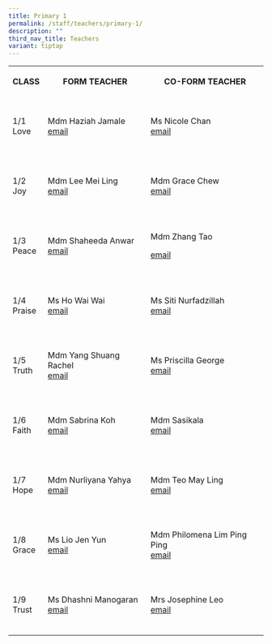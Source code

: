 ```yaml
---
title: Primary 1
permalink: /staff/teachers/primary-1/
description: ""
third_nav_title: Teachers
variant: tiptap
---
```

<table style="minWidth: 75px">
<colgroup>
<col>
<col>
<col>
</colgroup>
<tbody>
<tr>
<th rowspan="1" colspan="1">
<p>CLASS</p>
</th>
<th rowspan="1" colspan="1">
<p>FORM TEACHER</p>
</th>
<th rowspan="1" colspan="1">
<p>CO-FORM TEACHER
<br>
</p>
</th>
</tr>
<tr>
<td rowspan="1" colspan="1">
<p>
<br>1/1
<br>Love
<br>
<br>
</p>
</td>
<td rowspan="1" colspan="1">
<p></p>
<p>Mdm Haziah Jamale
<br><a href="mailto:haziah_jamale@schools.gov.sg" rel="noopener noreferrer nofollow" target="_blank">email</a>
</p>
</td>
<td rowspan="1" colspan="1">
<p></p>
<p>Ms Nicole Chan
<br><a href="mailto:nicole_chan_poh_wan@schools.gov.sg" rel="noopener noreferrer nofollow" target="_blank">email</a>
</p>
</td>
</tr>
<tr>
<td rowspan="1" colspan="1">
<p>
<br>1/2
<br>Joy
<br>
<br>
</p>
</td>
<td rowspan="1" colspan="1">
<p></p>
<p>Mdm Lee Mei Ling
<br><a href="mailto:lee_mei_ling@schools.gov.sg" rel="noopener noreferrer nofollow" target="_blank">email</a> 
<br>
</p>
</td>
<td rowspan="1" colspan="1">
<p></p>
<p>Mdm Grace Chew
<br><a href="mailto:chew_jia_chi_grace@schools.gov.sg" rel="noopener noreferrer nofollow" target="_blank">email</a>
</p>
</td>
</tr>
<tr>
<td rowspan="1" colspan="1">
<p>
<br>1/3
<br>Peace
<br>
<br>
</p>
</td>
<td rowspan="1" colspan="1">
<p></p>
<p>Mdm Shaheeda Anwar
<br><a href="mailto:shaheeda_mohamed_anwar@schools.gov.sg" rel="noopener noreferrer nofollow" target="_blank">email<br></a>
</p>
</td>
<td rowspan="1" colspan="1">
<p></p>
<p>Mdm Zhang Tao</p>
<p><a href="mailto:zhang_tao@schools.gov.sg" rel="noopener noreferrer nofollow" target="_blank">email</a> 
<br>
</p>
</td>
</tr>
<tr>
<td rowspan="1" colspan="1">
<p>
<br>1/4
<br>Praise
<br>
<br>
</p>
</td>
<td rowspan="1" colspan="1">
<p></p>
<p>Ms Ho Wai Wai
<br><a href="mailto:ho_wai_wai@schools.gov.sg" rel="noopener noreferrer nofollow" target="_blank">email</a>
</p>
</td>
<td rowspan="1" colspan="1">
<p></p>
<p>Ms Siti Nurfadzillah
<br><a href="mailto:siti_nurfadzillah_husni_thamrin_a@schools.gov.sg" rel="noopener noreferrer nofollow" target="_blank">email</a>
</p>
</td>
</tr>
<tr>
<td rowspan="1" colspan="1">
<p>
<br>1/5
<br>Truth
<br>
<br>
</p>
</td>
<td rowspan="1" colspan="1">
<p></p>
<p>Mdm Yang Shuang Rachel
<br><a href="mailto:yang_shuang@schools.gov.sg" rel="noopener noreferrer nofollow" target="_blank">email</a>
</p>
</td>
<td rowspan="1" colspan="1">
<p></p>
<p>Ms Priscilla George
<br><a href="mailto:priscilla_george_annadorai@schools.gov.sg" rel="noopener noreferrer nofollow" target="_blank">email</a>
</p>
</td>
</tr>
<tr>
<td rowspan="1" colspan="1">
<p>
<br>1/6
<br>Faith
<br>
<br>
</p>
</td>
<td rowspan="1" colspan="1">
<p></p>
<p>Mdm Sabrina Koh
<br><a href="mailto:koh_rui_en_sabrina@schools.gov.sg" rel="noopener noreferrer nofollow" target="_blank">email</a>
</p>
</td>
<td rowspan="1" colspan="1">
<p></p>
<p>Mdm Sasikala
<br><a href="mailto:sundaram_sasikala@schools.gov.sg" rel="noopener noreferrer nofollow" target="_blank">email</a>
</p>
</td>
</tr>
<tr>
<td rowspan="1" colspan="1">
<p>
<br>1/7
<br>Hope
<br>
<br>
</p>
</td>
<td rowspan="1" colspan="1">
<p></p>
<p>Mdm Nurliyana Yahya
<br><a href="mailto:nurliyana_yahya@schools.gov.sg" rel="noopener noreferrer nofollow" target="_blank">email</a>
</p>
</td>
<td rowspan="1" colspan="1">
<p></p>
<p>Mdm Teo May Ling
<br><a href="mailto:teo_may_ling@schools.gov.sg" rel="noopener noreferrer nofollow" target="_blank">email</a>
</p>
</td>
</tr>
<tr>
<td rowspan="1" colspan="1">
<p>
<br>1/8
<br>Grace
<br>
<br>
</p>
</td>
<td rowspan="1" colspan="1">
<p></p>
<p>Ms Lio Jen Yun
<br><a href="mailto:lio_jen_yun@schools.gov.sg" rel="noopener noreferrer nofollow" target="_blank">email</a>
</p>
</td>
<td rowspan="1" colspan="1">
<p></p>
<p>Mdm Philomena Lim Ping Ping
<br><a href="mailto:philomena_lim_ping_ping@schools.gov.sg" rel="noopener noreferrer nofollow" target="_blank">email</a>
</p>
</td>
</tr>
<tr>
<td rowspan="1" colspan="1">
<p>
<br>1/9
<br>Trust
<br>
<br>
</p>
</td>
<td rowspan="1" colspan="1">
<p></p>
<p>Ms Dhashni Manogaran
<br><a href="mailto:dhashni_manogaran@schools.gov.sg" rel="noopener noreferrer nofollow" target="_blank">email</a>
</p>
</td>
<td rowspan="1" colspan="1">
<p></p>
<p>Mrs Josephine Leo
<br><a href="mailto:ng_siok_hong_josephine@schools.gov.sg" rel="noopener noreferrer nofollow" target="_blank">email</a>
</p>
</td>
</tr>
</tbody>
</table>
<p></p>